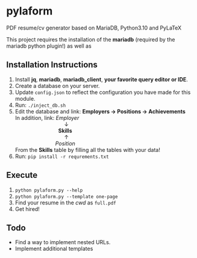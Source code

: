 # pylaform
PDF resume/cv generator based on MariaDB, Python3.10 and PyLaTeX

This project requires the installation of the **mariadb** (required by the mariadb python plugin!) as well as

## Installation Instructions
1. Install **jq**, **mariadb**, **mariadb_client**, **your favorite query editor or IDE**.
2. Create a database on your server.
3. Update `config.json` to reflect the configuration you have made for this module.
4. Run: `./inject_db.sh`
5. Edit the database and link: **Employers &rarr; Positions &rarr; Achievements**<br/>
  In addition, link: *Employer*<br/>
  &nbsp;&nbsp;&nbsp;&nbsp;&nbsp;&nbsp;&nbsp;&nbsp;&nbsp;&nbsp;&nbsp;&nbsp;&nbsp;&nbsp;&nbsp;&nbsp;&nbsp;&nbsp;&nbsp;
  &nbsp;&nbsp;&nbsp;&nbsp;&nbsp;&nbsp;&nbsp;&nbsp;&nbsp;&nbsp;&nbsp;&nbsp;&nbsp;&darr;<br/>
  &nbsp;&nbsp;&nbsp;&nbsp;&nbsp;&nbsp;&nbsp;&nbsp;&nbsp;&nbsp;&nbsp;&nbsp;&nbsp;&nbsp;&nbsp;&nbsp;&nbsp;&nbsp;&nbsp; 
  &nbsp;&nbsp;&nbsp;&nbsp;&nbsp;&nbsp;&nbsp;&nbsp; **Skills**<br/>
  &nbsp;&nbsp;&nbsp;&nbsp;&nbsp;&nbsp;&nbsp;&nbsp;&nbsp;&nbsp;&nbsp;&nbsp;&nbsp;&nbsp;&nbsp;&nbsp;&nbsp;&nbsp;&nbsp;
  &nbsp;&nbsp;&nbsp;&nbsp;&nbsp;&nbsp;&nbsp;&nbsp;&nbsp;&nbsp;&nbsp;&nbsp;&nbsp;&uarr;<br/>
  &nbsp;&nbsp;&nbsp;&nbsp;&nbsp;&nbsp;&nbsp;&nbsp;&nbsp;&nbsp;&nbsp;&nbsp;&nbsp;&nbsp;&nbsp;&nbsp;&nbsp;&nbsp;&nbsp;
  &nbsp;&nbsp;&nbsp;&nbsp;&nbsp;&nbsp;&nbsp;*Position*<br/>
  From the **Skills** table by filling all the tables with your data!
6. Run: `pip install -r requrements.txt`

## Execute
1. `python pylaform.py --help`
2. `python pylaform.py --template one-page`
3. Find your resume in the *cwd* as `full.pdf`
4. Get hired!
## Todo
* Find a way to implement nested URLs.
* Implement additional templates